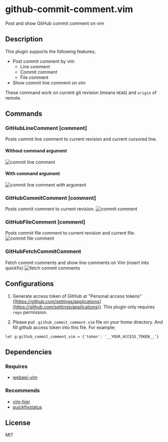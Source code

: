 # github-commit-comment.vim

Post and show GitHub commit comment on vim

## Description

This plugin supports the following features;

- Post commit comment by vim
    - Line comment
    - Commit comment
    - File comment
- Show commit line comment on vim

These command work on current git revision (means `HEAD`) and `origin` of remote.

## Commands

### GitHubLineComment [comment]

Posts commit line comment to current revision and current cursored line.

#### Without command argument
![commit line comment](https://dl.dropboxusercontent.com/u/14832699/github-commit-comment-vim/line_comment.gif)

#### With command argument
![commit line comment with argument](https://dl.dropboxusercontent.com/u/14832699/github-commit-comment-vim/line_comment2.gif)

### GitHubCommitComment [comment]

Posts commit comment to current revision.
![commit comment](https://dl.dropboxusercontent.com/u/14832699/github-commit-comment-vim/commit_comment.gif)

### GitHubFileComment [comment]

Posts commit file comment to current revision and current file.
![commit file comment](https://dl.dropboxusercontent.com/u/14832699/github-commit-comment-vim/file_comment.gif)

### GitHubFetchCommitComment

Fetch commit comments and show line comments on Vim (insert into quickfix)
![fetch commit comments](https://dl.dropboxusercontent.com/u/14832699/github-commit-comment-vim/fetch.gif)

## Configurations

1. Generate access token of GitHub at "Personal access tokens" ([https://github.com/settings/applications](https://github.com/settings/applications)). This plugin only requires `repo` permission.

2.  Please put `.github_commit_comment.vim` file on your home directory. And fill github access token into this file. For example;

```vim
let g:github_commit_comment_vim = {'token': '__YOUR_ACCESS_TOKEN__'}
```

## Dependencies

### Requires

- [webapi-vim](https://github.com/mattn/webapi-vim])

### Recommends

- [vim-hier](https://github.com/jceb/vim-hier)
- [quickfixstatus](https://github.com/dannyob/quickfixstatus)

## License

MIT
